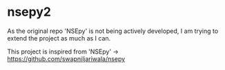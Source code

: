 # nsepy2

As the original repo 'NSEpy' is not being actively developed, I am trying to extend the project as much as I can.

This project is inspired from 'NSEpy' -> https://github.com/swapniljariwala/nsepy
